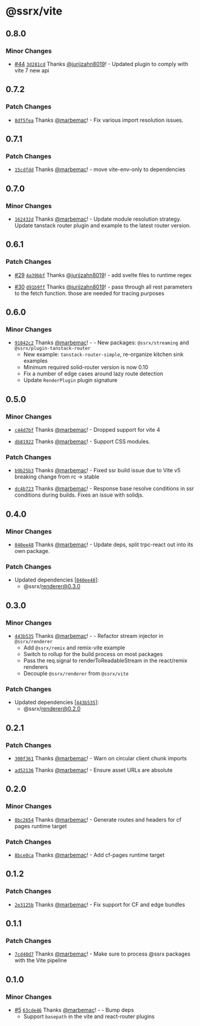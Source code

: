 # @ssrx/vite

## 0.8.0

### Minor Changes

- [#44](https://github.com/marbemac/ssrx/pull/44)
  [`3d281cd`](https://github.com/marbemac/ssrx/commit/3d281cd156197b22ff2c1f0cf9bf37992e4a81f1) Thanks
  [@jurijzahn8019](https://github.com/jurijzahn8019)! - Updated plugin to comply with vite 7 new api

## 0.7.2

### Patch Changes

- [`8df5fea`](https://github.com/marbemac/ssrx/commit/8df5fea9c2a308c321ae181942f011e834d010e4) Thanks
  [@marbemac](https://github.com/marbemac)! - Fix various import resolution issues.

## 0.7.1

### Patch Changes

- [`15cdfdd`](https://github.com/marbemac/ssrx/commit/15cdfdda82375d1de6a20c33fcee26bb5cc3606b) Thanks
  [@marbemac](https://github.com/marbemac)! - move vite-env-only to dependencies

## 0.7.0

### Minor Changes

- [`162432d`](https://github.com/marbemac/ssrx/commit/162432d8e333c8fa5d8fdf17956c20dd5bef01cb) Thanks
  [@marbemac](https://github.com/marbemac)! - Update module resolution strategy. Update tanstack router plugin and
  example to the latest router version.

## 0.6.1

### Patch Changes

- [#29](https://github.com/marbemac/ssrx/pull/29)
  [`4a39bbf`](https://github.com/marbemac/ssrx/commit/4a39bbf7597bd041c436c36da79f2d6c0519fdc6) Thanks
  [@jurijzahn8019](https://github.com/jurijzahn8019)! - add svelte files to runtime regex

- [#30](https://github.com/marbemac/ssrx/pull/30)
  [`d91b9ff`](https://github.com/marbemac/ssrx/commit/d91b9fffe4fd82142350f1402a580bf21750f1a9) Thanks
  [@jurijzahn8019](https://github.com/jurijzahn8019)! - pass through all rest parameters to the fetch function. those
  are needed for tracing purposes

## 0.6.0

### Minor Changes

- [`91042c2`](https://github.com/marbemac/ssrx/commit/91042c2512c828d942c2e5c2e2fce16dbc0ded67) Thanks
  [@marbemac](https://github.com/marbemac)! - - New packages: `@ssrx/streaming` and `@ssrx/plugin-tanstack-router`
  - New example: `tanstack-router-simple`, re-organize kitchen sink examples
  - Minimum required solid-router version is now 0.10
  - Fix a number of edge cases around lazy route detection
  - Update `RenderPlugin` plugin signature

## 0.5.0

### Minor Changes

- [`c44d7bf`](https://github.com/marbemac/ssrx/commit/c44d7bf463ff41eeb53ea4bd79580a9d8ce87471) Thanks
  [@marbemac](https://github.com/marbemac)! - Dropped support for vite 4

- [`db81922`](https://github.com/marbemac/ssrx/commit/db819220a1ed2006c8e2bdbd50ff6d6ab6d40b16) Thanks
  [@marbemac](https://github.com/marbemac)! - Support CSS modules.

### Patch Changes

- [`b9b25b3`](https://github.com/marbemac/ssrx/commit/b9b25b37fecc4a443599d59d73dfdf506769517d) Thanks
  [@marbemac](https://github.com/marbemac)! - Fixed ssr build issue due to Vite v5 breaking change from rc -> stable

- [`dc4b723`](https://github.com/marbemac/ssrx/commit/dc4b723b031fc89e36beff8c1b1bde0b64283673) Thanks
  [@marbemac](https://github.com/marbemac)! - Response base resolve conditions in ssr conditions during builds. Fixes an
  issue with solidjs.

## 0.4.0

### Minor Changes

- [`040ee48`](https://github.com/marbemac/ssrx/commit/040ee4869cf7fa5bb12cbb711be9d47d3d539c29) Thanks
  [@marbemac](https://github.com/marbemac)! - Update deps, split trpc-react out into its own package.

### Patch Changes

- Updated dependencies [[`040ee48`](https://github.com/marbemac/ssrx/commit/040ee4869cf7fa5bb12cbb711be9d47d3d539c29)]:
  - @ssrx/renderer@0.3.0

## 0.3.0

### Minor Changes

- [`443b535`](https://github.com/marbemac/ssrx/commit/443b535a5a3767a453114038796baf1f684ebfed) Thanks
  [@marbemac](https://github.com/marbemac)! - - Refactor stream injector in `@ssrx/renderer`
  - Add `@ssrx/remix` and remix-vite example
  - Switch to rollup for the build process on most packages
  - Pass the req.signal to renderToReadableStream in the react/remix renderers
  - Decouple `@ssrx/renderer` from `@ssrx/vite`

### Patch Changes

- Updated dependencies [[`443b535`](https://github.com/marbemac/ssrx/commit/443b535a5a3767a453114038796baf1f684ebfed)]:
  - @ssrx/renderer@0.2.0

## 0.2.1

### Patch Changes

- [`300f361`](https://github.com/marbemac/ssrx/commit/300f3611325eb34134f37f66313642d9a074b812) Thanks
  [@marbemac](https://github.com/marbemac)! - Warn on circular client chunk imports

- [`ad52136`](https://github.com/marbemac/ssrx/commit/ad521367cdfb993d91b2af3d994eecf2ebd6b00f) Thanks
  [@marbemac](https://github.com/marbemac)! - Ensure asset URLs are absolute

## 0.2.0

### Minor Changes

- [`8bc2654`](https://github.com/marbemac/ssrx/commit/8bc26540aa180f53540307a58d0831a859b893f0) Thanks
  [@marbemac](https://github.com/marbemac)! - Generate routes and headers for cf pages runtime target

### Patch Changes

- [`8bce0ca`](https://github.com/marbemac/ssrx/commit/8bce0cab6578b742406102013bf69cbce5de3c30) Thanks
  [@marbemac](https://github.com/marbemac)! - Add cf-pages runtime target

## 0.1.2

### Patch Changes

- [`2e3125b`](https://github.com/marbemac/ssrx/commit/2e3125b9763041b8ff3d7bede66b51b56f04628a) Thanks
  [@marbemac](https://github.com/marbemac)! - Fix support for CF and edge bundles

## 0.1.1

### Patch Changes

- [`7cd40d7`](https://github.com/marbemac/ssrx/commit/7cd40d7ff7b1aeb8f0853e454e3262dee569253a) Thanks
  [@marbemac](https://github.com/marbemac)! - Make sure to process @ssrx packages with the Vite pipeline

## 0.1.0

### Minor Changes

- [#5](https://github.com/marbemac/ssrx/pull/5)
  [`63cde46`](https://github.com/marbemac/ssrx/commit/63cde4631a142ffe352a9fa008b09f153a45ce1d) Thanks
  [@marbemac](https://github.com/marbemac)! - - Bump deps
  - Support `basepath` in the vite and react-router plugins
